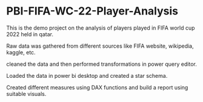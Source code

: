 # PBI-FIFA-WC-22-Player-Analysis
This is the demo project on the analysis of players played in FIFA world cup 2022 held in qatar.

Raw data was gathered from different sources like FIFA website, wikipedia, kaggle, etc.

cleaned the data and then performed transformations in power query editor.

Loaded the data in power bi desktop and created a star schema.

Created different measures using DAX functions and build a report using suitable visuals. 
